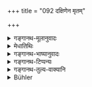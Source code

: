 +++
title = "092 दक्षिणेन मृतम्"

+++

<details><summary>गङ्गानथ-मूलानुवादः</summary>

One should carry the dead śūdra by the southern gate of the city; but the twice-born persons by the western, northern and eastern gates respectively—(91).
</details>

<details><summary>मेधातिथिः</summary>

**पुरद्वारेणेति** पुरग्रहणं ग्रामादीनाम् अप्य् उपलक्षणार्थम् । यत्रानेकद्वारसंभवस् तत्रायं नियमः । यो यत्रेष्टे तस्यायम् उपदेशः । अमङ्गल्यत्वाच् च शूद्राद् आरभ्य कर्मेणोपदिष्टम् । अतश् च **यथायोगम्** इति वैश्यक्षत्रियब्राह्मणाः पश्चिमादिभिर् यथासंख्यं संबन्धनीयाः ॥ ५.९१ ॥
</details>

<details><summary>गङ्गानथ-भाष्यानुवादः</summary>

The term ‘*City*’ stands for the village &c. also.

This rule applies to those places where there are several gates; the advice pertaining to such persons as may be capable of following it.

The *Śūdra* has been mentioned first, because it is an inauspicious subject. And this reversal of the order indicates that the term ‘*respectively*’ indicates that the *Vaiśya* should be carried by the western, the *Kṣatriya* by the northern and the *Brāhmaṇa* by the Eastern gate.—(91)
</details>

<details><summary>गङ्गानथ-टिप्पन्यः</summary>

(Verse 92 of others.)

This verse is quoted in *Aparārka* (p. 870), which adds that the word
‘*Nirharaṇīyāḥ*’ is to be supplied after ‘*dvijātayaḥ*’;—and that
‘*Yathāyogam*’ (for which it reads ‘*Yathāvarṇam*’) means that the
castes are to be taken in the reverse order; *i.e*., Brāhmaṇa through
the *eastern* the Kṣatriya through the northern and the Vaiśya through
the western gate,—this on the strength of a text quoted from the
*Adityapurāṇa*.

It is quoted in *Parāśaramādhava* (Ācāra, p. 634);—in *Nirṇayasindhu*
(p. 414);—in *Śuddhikaumudī* (p. 111);—in *Smṛtisāroddhāra* (p.
216),—and in *Hāralatā* (p. 119), which notes that the castes are
mentioned in the reverse order because the subject spoken of is an
extremely inauspicious one, and by adopting this order the writer avoids
the use of the epithet ‘dead’ directly in

connection with the higher castes;—it explains ‘*Yathāyogam*’ as ‘in the
inverse order, *i.e*., the Vaiśya, the Kṣatriya and the Brāhmaṇa
respectively’.
</details>

<details><summary>गङ्गानथ-तुल्य-वाक्यानि</summary>

*Hārīta* (Parāśaramādhava, p. 634)—‘The dead body should not he carried
towards the village.’
</details>

<details><summary>Bühler</summary>

092	Let him carry out a dead Sudra by the southern gate of the town, but (the corpses of) twice-born men, as is proper, by the western, northern, or eastern (gates).
</details>
